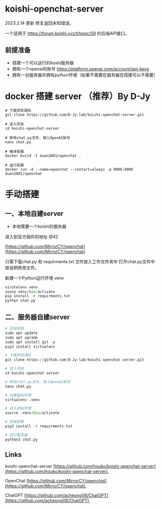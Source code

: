 # koishi-openchat-server

2023.2.14 更新 修复返回未知错误。

一个适用于 https://forum.koishi.xyz/t/topic/59 的后端API接口。

## 前提准备

- 搭建一个可以运行的koshi服务器
- 拥有一个openai的账号 https://platform.openai.com/account/api-keys
- 拥有一台服务器并拥有python环境（如果不需要在服务器在搭建可以不需要）

# **docker 搭建 server （推荐）By D-Jy**

```shell
# 下载项目源码
git clone https://github.com/D-Jy-lab/koishi-openchat-server.git

# 进入项目
cd koishi-openchat-server

# 修改chat.py文件，填入OpenAI账号
nano chat.py

# 编译容器
docker build -t duan2001/openchat .

# 运行容器
docker run -d --name=openchat --restart=always -p 8006:8006 duan2001/openchat

```

# 手动搭建

## 一、本地自建server

- 本地需要一个koishi的服务器

进入到官方插件的地址 @42

[https://github.com/MirrorCY/openchat](https://github.com/MirrorCY/openchat)

只需下载chat.py 和 requirments.txt 文件放入工作文件夹中
打开chat.py文件中按说明修改文件。

新建一个Python运行环境 venv

```python
virutalenv venv
souce venv/bin/activate
pip install -r requirments.txt
python chat.py
```


## 二、服务器自建server


```python
# 安装依赖
sudo apt update 
sudo apt ugrade 
sudo apt install git -y
pip3 install virtualenv

# 下载项目源码
git clone https://github.com/D-Jy-lab/koishi-openchat-server.git

# 进入项目
cd koishi-openchat-server

# 修改chat.py文件，填入OpenAI账号
nano chat.py

# 创建虚拟环境
virtualenv .venv

# 进入虚拟环境
source .venv/bin/activate

# 安装依赖
pip3 install -r requirments.txt

# 运行服务器
python3 chat.py

```
## Links

koishi-openchat-server
[https://github.com/houko/koishi-openchat-server](https://github.com/houko/koishi-openchat-server),

OpenChat
[https://github.com/MirrorCY/openchat](https://github.com/MirrorCY/openchat),

ChatGPT
[https://github.com/acheong08/ChatGPT](https://github.com/acheong08/ChatGPT),
